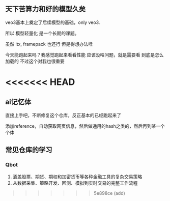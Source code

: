 

## 天下苦算力和好的模型久矣

veo3基本上奠定了后续模型的基础，only veo3. 

所以 模型轻量化 是一个长期的课题。

虽然 ltx, framepack 也还行 但是得想办法哇 


今天能跑起来吗？我感觉跑起来看看性能 应该没啥问题，就是需要看 到底是怎么加载的  不过这个对我也很重要





<<<<<<< HEAD
=======
## ai记忆体

直接上手吧，不断修复这个仓库，反正基本的已经跑起来了 

添加reference，自动获取网页信息，然后做通用的hash之类的，然后再到某一个个体

##  常见仓库的学习


### Qbot

1. 涵盖股票、期货、期权和加密货币等各种金融工具的复杂交易策略 
2. 从数据采集、策略开发、回测、模拟到实时交易的完整工作流程
>>>>>>> 5e898ce (add)
